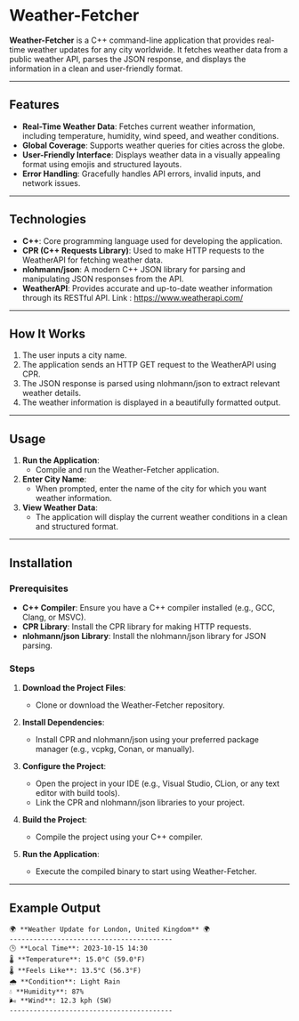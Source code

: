 # Weather-Fetcher

**Weather-Fetcher** is a C++ command-line application that provides real-time weather updates for any city worldwide. It fetches weather data from a public weather API, parses the JSON response, and displays the information in a clean and user-friendly format.

---

## Features

- **Real-Time Weather Data**: Fetches current weather information, including temperature, humidity, wind speed, and weather conditions.
- **Global Coverage**: Supports weather queries for cities across the globe.
- **User-Friendly Interface**: Displays weather data in a visually appealing format using emojis and structured layouts.
- **Error Handling**: Gracefully handles API errors, invalid inputs, and network issues.

---

## Technologies

- **C++**: Core programming language used for developing the application.
- **CPR (C++ Requests Library)**: Used to make HTTP requests to the WeatherAPI for fetching weather data.
- **nlohmann/json**: A modern C++ JSON library for parsing and manipulating JSON responses from the API.
- **WeatherAPI**: Provides accurate and up-to-date weather information through its RESTful API. Link : https://www.weatherapi.com/

---

## How It Works

1. The user inputs a city name.
2. The application sends an HTTP GET request to the WeatherAPI using CPR.
3. The JSON response is parsed using nlohmann/json to extract relevant weather details.
4. The weather information is displayed in a beautifully formatted output.

---

## Usage

1. **Run the Application**:
   - Compile and run the Weather-Fetcher application.
2. **Enter City Name**:
   - When prompted, enter the name of the city for which you want weather information.
3. **View Weather Data**:
   - The application will display the current weather conditions in a clean and structured format.

---

## Installation

### Prerequisites
- **C++ Compiler**: Ensure you have a C++ compiler installed (e.g., GCC, Clang, or MSVC).
- **CPR Library**: Install the CPR library for making HTTP requests.
- **nlohmann/json Library**: Install the nlohmann/json library for JSON parsing.

### Steps

1. **Download the Project Files**:
   - Clone or download the Weather-Fetcher repository.

2. **Install Dependencies**:
   - Install CPR and nlohmann/json using your preferred package manager (e.g., vcpkg, Conan, or manually).

3. **Configure the Project**:
   - Open the project in your IDE (e.g., Visual Studio, CLion, or any text editor with build tools).
   - Link the CPR and nlohmann/json libraries to your project.

4. **Build the Project**:
   - Compile the project using your C++ compiler.

5. **Run the Application**:
   - Execute the compiled binary to start using Weather-Fetcher.

---

## Example Output

```plaintext
🌍 **Weather Update for London, United Kingdom** 🌍
-----------------------------------------
🕒 **Local Time**: 2023-10-15 14:30
🌡️ **Temperature**: 15.0°C (59.0°F)
🌡️ **Feels Like**: 13.5°C (56.3°F)
🌧️ **Condition**: Light Rain
💧 **Humidity**: 87%
🌬️ **Wind**: 12.3 kph (SW)
-----------------------------------------
